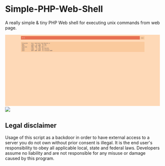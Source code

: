 # Simple-PHP-Web-Shell
A really simple & tiny PHP Web shell for executing unix commands from web page.

![](Screenshots/img1.png)
![](Screnshots/img2.png)

## Legal disclaimer
Usage of this script as a backdoor in order to have external access to a server you do not own without prior consent is illegal. It is the end user's responsibility to obey all applicable local, state and federal laws. Developers assume no liability and are not responsible for any misuse or damage caused by this program.
